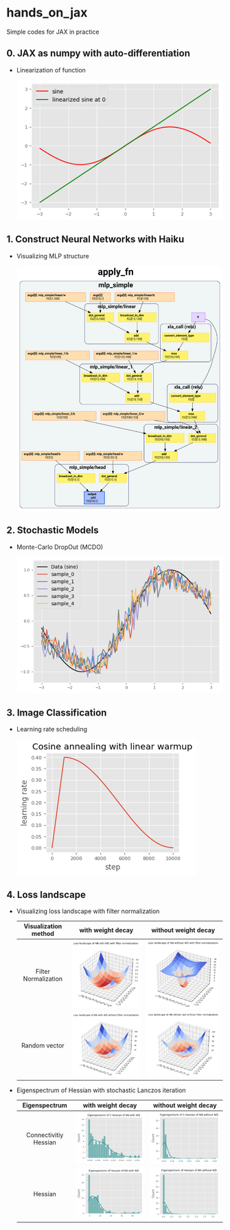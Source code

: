 # hands_on_jax
Simple codes for JAX in practice

## 0. JAX as numpy with auto-differentiation

* Linearization of function
  
  ![](./figs/linearization.png)

## 1. Construct Neural Networks with Haiku

* Visualizing MLP structure
  
  ![](./figs/mlp.svg)

## 2. Stochastic Models

* Monte-Carlo DropOut (MCDO)
  
  ![](./figs/mcdo.png)

## 3. Image Classification

* Learning rate scheduling
  
  ![](./figs/lr_sched.png)

## 4. Loss landscape

* Visualizing loss landscape with filter normalization
  
  | Visualization method | with weight decay | without weight decay |
  |:---:|:---:|:---:|
  | Filter Normalization | ![](./figs/wd_fn.png) | ![](./figs/wowd_fn.png) |
  | Random vector | ![](./figs/wd_rv.png) | ![](./figs/wowd_rv.png) |

* Eigenspectrum of Hessian with stochastic Lanczos iteration

  | Eigenspectrum | with weight decay | without weight decay |
  |:---:|:---:|:---:|
  | Connectivitiy Hessian | ![](./figs/wd_chess.png) | ![](./figs/wowd_chess.png) |
  | Hessian | ![](./figs/wd_hess.png) | ![](./figs/wowd_hess.png) |